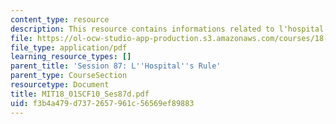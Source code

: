 ```yaml
---
content_type: resource
description: This resource contains informations related to l'hospital's rule.
file: https://ol-ocw-studio-app-production.s3.amazonaws.com/courses/18-01sc-single-variable-calculus-fall-2010/f3b4a479d7372657961c56569ef89883_MIT18_01SCF10_Ses87d.pdf
file_type: application/pdf
learning_resource_types: []
parent_title: 'Session 87: L''Hospital''s Rule'
parent_type: CourseSection
resourcetype: Document
title: MIT18_01SCF10_Ses87d.pdf
uid: f3b4a479-d737-2657-961c-56569ef89883
---
```


